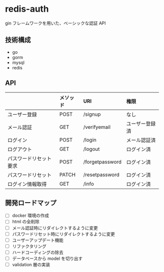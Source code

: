 # redis-auth

gin フレームワークを用いた、ベーシックな認証 API

## 技術構成

- go
- gorm
- mysql
- redis

## API

|                        | メソッド | URI             | 権限           |
| :--------------------- | :------- | :-------------- | :------------- |
| ユーザー登録           | POST     | /signup         | なし           |
| メール認証             | GET      | /verifyemail    | ユーザー登録済 |
| ログイン               | POST     | /login          | メール認証済   |
| ログアウト             | GET      | /logout         | ログイン済     |
| パスワードリセット要求 | POST     | /forgetpassword | ログイン済     |
| パスワードリセット     | PATCH    | /resetpassword  | ログイン済     |
| ログイン情報取得       | GET      | /info           | ログイン済     |

## 開発ロードマップ

- [ ] docker 環境の作成
- [ ] html の全削除
- [ ] メール認証時にリダイレクトするように変更
- [ ] パスワードリセット時にリダイレクトするように変更
- [ ] ユーザーアップデート機能
- [ ] リファクタリング
- [ ] ハードコーディングの除去
- [ ] データベースから model を切り出す
- [ ] validation 層の実装
